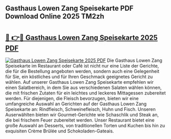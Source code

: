 ## Gasthaus Lowen Zang Speisekarte PDF Download Online 2025 TM2zh

# <h2><a href="http://gcafmpc.nevu.top/?p=Gasthaus+Lowen+Zang+Speisekarte">🔗 👉🔴 Gasthaus Lowen Zang Speisekarte 2025 PDF</a></h2>

[![Gasthaus Lowen Zang Speisekarte 2025 PDF](https://i.imgur.com/dBaPXMq.png)](http://gcafmpc.nevu.top/?p=Gasthaus+Lowen+Zang+Speisekarte)
Die Gasthaus Lowen Zang Speisekarte im Restaurant oder Café ist nicht nur eine Liste der Gerichte, die für die Bestellung angeboten werden, sondern auch eine Gelegenheit für Sie, ein köstliches und für Ihren Geschmack geeignetes Gericht zu wählen. Auf unserer Gasthaus Lowen Zang Speisekarte empfehlen wir einen Salatbereich, in dem Sie aus verschiedenen Salaten wählen können, die mit frischen Zutaten für ein leichtes und leckeres Mittagessen zubereitet werden. Für diejenigen, die Fleisch bevorzugen, bieten wir eine umfangreiche Auswahl an Gerichten auf der Gasthaus Lowen Zang Speisekarte an: Rindfleisch, Schweinefleisch, Huhn und Fisch. Unseren Auserwählten bieten wir Gourmet-Gerichte wie Schaschlik und Steak an, die bei frischem Feuer zubereitet werden. Unser Restaurant bietet eine große Auswahl an Desserts, von traditionellen Torten und Kuchen bis hin zu exquisiten Crème Brûlée und Schokoladen-Gateais.
